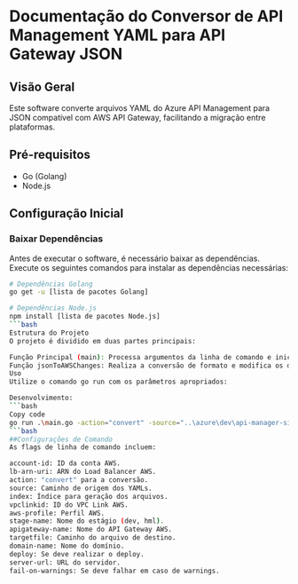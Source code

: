 # Documentação do Conversor de API Management YAML para API Gateway JSON

## Visão Geral
Este software converte arquivos YAML do Azure API Management para JSON compatível com AWS API Gateway, facilitando a migração entre plataformas.

## Pré-requisitos
- Go (Golang)
- Node.js

## Configuração Inicial

### Baixar Dependências
Antes de executar o software, é necessário baixar as dependências. Execute os seguintes comandos para instalar as dependências necessárias:

```bash
# Dependências Golang
go get -u [lista de pacotes Golang]

# Dependências Node.js
npm install [lista de pacotes Node.js]
```bash
Estrutura do Projeto
O projeto é dividido em duas partes principais:

Função Principal (main): Processa argumentos da linha de comando e inicia a conversão.
Função jsonToAWSChanges: Realiza a conversão de formato e modifica os dados.
Uso
Utilize o comando go run com os parâmetros apropriados:

Desenvolvimento:
```bash
Copy code
go run .\main.go -action="convert" -source="..\azure\dev\api-manager-sites" -index="1" -vpclinkid="r6hwarningsuvf" -aws-profile="teste-dev" -stage-name="dev" -apigateway-name="api-sites-loja" -targetfile="outputapisitesloja.json" -domain-name="api-sites-loja.develop.testetii.com.br" -deploy="false" -server-url="abb39ec342asfasfasf4ed12d98u98usd-109dd4ea79648ae0.elb.us-east-1.amazonaws.com" -fail-on-warnings="false" -account-id="1625346125436512" -lb-arn-uri="arn:aws:elasticloadbalancing:us-east-1:1625346125436512:listener/net/abb39ec342asfasfasf4ed12d98u98usd/109dd4ea79648ae0/4185f7182771cb96"
```bash
##Configurações de Comando
As flags de linha de comando incluem:

account-id: ID da conta AWS.
lb-arn-uri: ARN do Load Balancer AWS.
action: "convert" para a conversão.
source: Caminho de origem dos YAMLs.
index: Índice para geração dos arquivos.
vpclinkid: ID do VPC Link AWS.
aws-profile: Perfil AWS.
stage-name: Nome do estágio (dev, hml).
apigateway-name: Nome do API Gateway AWS.
targetfile: Caminho do arquivo de destino.
domain-name: Nome do domínio.
deploy: Se deve realizar o deploy.
server-url: URL do servidor.
fail-on-warnings: Se deve falhar em caso de warnings.